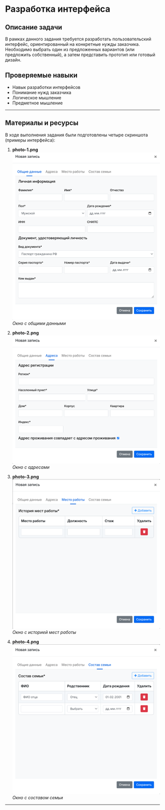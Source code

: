 # Разработка интерфейса

## Описание задачи
В рамках данного задания требуется разработать пользовательский интерфейс, ориентированный на конкретные нужды заказчика. Необходимо выбрать один из предложенных вариантов (или предложить собственный), а затем представить прототип или готовый дизайн.

## Проверяемые навыки
- Навык разработки интерфейсов
- Понимание нужд заказчика
- Логическое мышление
- Предметное мышление

---

## Материалы и ресурсы
В ходе выполнения задания были подготовлены четыре скриншота (примеры интерфейса):

1. **photo-1.png**  
   ![photo-1](photo-1.png)  
   *Окно с общими данными*  

2. **photo-2.png**  
   ![photo-2](photo-2.png)  
   *Окно с адресами*  

3. **photo-3.png**  
   ![photo-3](photo-3.png)  
   *Окно с историей мест работы*  

4. **photo-4.png**  
   ![photo-4](photo-4.png)  
   *Окно с составом семьи*  


---

